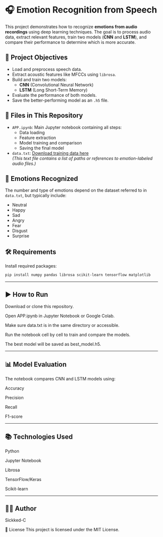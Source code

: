 # 🎧 Emotion Recognition from Speech

This project demonstrates how to recognize **emotions from audio recordings** using deep learning techniques. The goal is to process audio data, extract relevant features, train two models (**CNN** and **LSTM**), and compare their performance to determine which is more accurate.

## 🎯 Project Objectives

- Load and preprocess speech data.
- Extract acoustic features like MFCCs using `librosa`.
- Build and train two models:
  - **CNN** (Convolutional Neural Network)
  - **LSTM** (Long Short-Term Memory)
- Evaluate the performance of both models.
- Save the better-performing model as an `.h5` file.

## 📁 Files in This Repository

- `APP.ipynb`: Main Jupyter notebook containing all steps:
  - Data loading
  - Feature extraction
  - Model training and comparison
  - Saving the final model
- `data.txt`: [Download training data here](https://www.kaggle.com/datasets/dmitrybabko/speech-emotion-recognition-en)  
  *(This text file contains a list of paths or references to emotion-labeled audio files.)*

## 🧠 Emotions Recognized

The number and type of emotions depend on the dataset referred to in `data.txt`, but typically include:

- Neutral
- Happy
- Sad
- Angry
- Fear
- Disgust
- Surprise

## 🛠️ Requirements

Install required packages:

```bash
pip install numpy pandas librosa scikit-learn tensorflow matplotlib
```

---
## ▶️ How to Run
Download or clone this repository.

Open APP.ipynb in Jupyter Notebook or Google Colab.

Make sure data.txt is in the same directory or accessible.

Run the notebook cell by cell to train and compare the models.

The best model will be saved as best_model.h5.

---
## 📊 Model Evaluation
The notebook compares CNN and LSTM models using:

Accuracy

Precision

Recall

F1-score

---
## 📚 Technologies Used
Python

Jupyter Notebook

Librosa

TensorFlow/Keras

Scikit-learn

---
## 👨‍💻 Author
Sickked-C

📝 License
This project is licensed under the MIT License.
